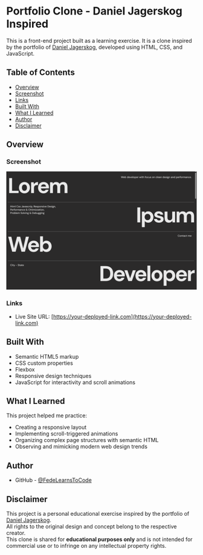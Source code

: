 # Portfolio Clone - Daniel Jagerskog Inspired

This is a front-end project built as a learning exercise. It is a clone inspired by the portfolio of [Daniel Jagerskog](https://www.danieljagerskog.com/), developed using HTML, CSS, and JavaScript.

## Table of Contents

- [Overview](#overview)
- [Screenshot](#screenshot)
- [Links](#links)
- [Built With](#built-with)
- [What I Learned](#what-i-learned)
- [Author](#author)
- [Disclaimer](#disclaimer)

## Overview

### Screenshot

![Screenshot of the homepage](./screenshot.jpg)

### Links

- Live Site URL: [https://your-deployed-link.com](https://your-deployed-link.com)

## Built With

- Semantic HTML5 markup
- CSS custom properties
- Flexbox
- Responsive design techniques
- JavaScript for interactivity and scroll animations

## What I Learned

This project helped me practice:

- Creating a responsive layout
- Implementing scroll-triggered animations
- Organizing complex page structures with semantic HTML
- Observing and mimicking modern web design trends

## Author

- GitHub - [@FedeLearnsToCode](https://github.com/FedeLearnsToCode)

## Disclaimer

This project is a personal educational exercise inspired by the portfolio of [Daniel Jagerskog](https://www.danieljagerskog.com/).  
All rights to the original design and concept belong to the respective creator.  
This clone is shared for **educational purposes only** and is not intended for commercial use or to infringe on any intellectual property rights.
